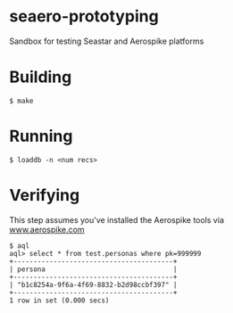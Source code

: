 # seaero-prototyping
Sandbox for testing Seastar and Aerospike platforms

# Building
```
$ make
```

# Running
```
$ loaddb -n <num recs>
```

# Verifying
This step assumes you've installed the Aerospike tools via
www.aerospike.com
```
$ aql
aql> select * from test.personas where pk=999999
+----------------------------------------+
| persona                                |
+----------------------------------------+
| "b1c8254a-9f6a-4f69-8832-b2d98ccbf397" |
+----------------------------------------+
1 row in set (0.000 secs)
